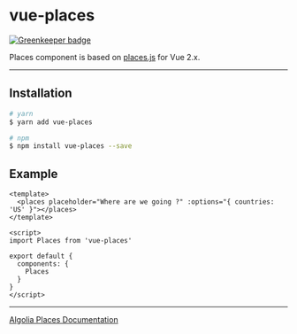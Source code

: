 # vue-places

[![Greenkeeper badge](https://badges.greenkeeper.io/Gomah/vue-places.svg)](https://greenkeeper.io/)

Places component is based on [places.js](https://github.com/algolia/places) for Vue 2.x.

---------------

## Installation

```bash
# yarn
$ yarn add vue-places

# npm
$ npm install vue-places --save
```

## Example

```vue
<template>
  <places placeholder="Where are we going ?" :options="{ countries: 'US' }"></places>
</template>

<script>
import Places from 'vue-places'

export default {
  components: {
    Places
  }
}
</script>
```

---------------

[Algolia Places Documentation](https://community.algolia.com/places/documentation.html#options)
